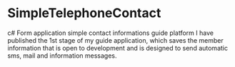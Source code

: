 # SimpleTelephoneContact
c# Form application simple contact informations guide platform
I have published the 1st stage of my guide application, which saves the member information that is open to development and is designed to send automatic sms, mail and information messages.
